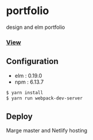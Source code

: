 # portfolio
design and elm portfolio


### [View](https://meriy100.com)


## Configuration

- elm : 0.19.0
- npm : 6.13.7

```sh
$ yarn install
$ yarn run webpack-dev-server
```

## Deploy

Marge master and Netlify hosting 


